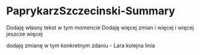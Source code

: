 # PaprykarzSzczecinski-Summary
Dodaję własny tekst w tym momencie
Dodaję więcej zmian
i więcej
i więcej
jeszcze więcej


dodaję zmianę w tym konkretnym zdaniu - Lara
kolejna linia